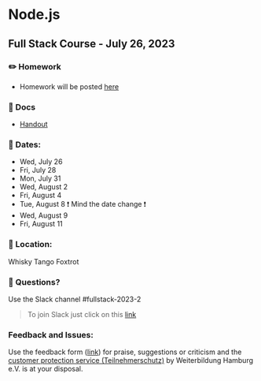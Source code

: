 # Node.js
## Full Stack Course -  July 26, 2023

### ✏️ Homework

- Homework will be posted [here](homework)

### 📄 Docs

- [Handout](https://drive.google.com/file/d/1N1PhI0wKMHUKjUx9b6fZKxb0nubTV7gX/view?usp=drive_link)

### 📅 Dates:
  - Wed, July 26 
  - Fri, July 28 
  - Mon, July 31 
  - Wed, August 2 
  - Fri, August 4 
  - Tue, August 8 ❗️ Mind the date change ❗️
  - Wed, August 9 
  - Fri, August 11 

### 🎯 Location:
Whisky Tango Foxtrot

### 🤔 Questions?

Use the Slack channel #fullstack-2023-2

> To join Slack just click on this [link](https://hamburgcodingschool.slack.com/join/shared_invite/enQtMjczNDI3OTE4NzIwLTE2ZmNkNDk5YTg3MDFlOTY2ZmU2YzU5YTU4MTNhNDg4MTRhNTMwYzFiNTdlOTdhYzllYzg5YmVkYzljNWExY2U#/)

### Feedback and Issues:
Use the feedback form ([link](https://docs.google.com/forms/d/e/1FAIpQLSfQnFh1yio7WherXYnVQcuPyk3s68z4HKrvDeErNkv0ghjbOQ/viewform?gxids=7628)) for praise, suggestions or criticism and the [customer protection service (Teilnehmerschutz)](https://www.weiterbildung-hamburg.net/der-verein/teilnehmerschutz/) by Weiterbildung Hamburg e.V. is at your disposal.
